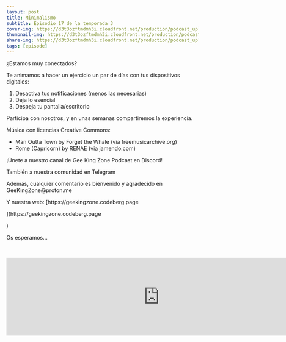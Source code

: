 ```yaml
---
layout: post
title: Minimalismo
subtitle: Episodio 17 de la temporada 3
cover-img: https://d3t3ozftmdmh3i.cloudfront.net/production/podcast_uploaded_nologo/14743809/14743809-1619370377976-ce118b9b0f9a8.jpg
thumbnail-img: https://d3t3ozftmdmh3i.cloudfront.net/production/podcast_uploaded_nologo/14743809/14743809-1619370377976-ce118b9b0f9a8.jpg
share-img: https://d3t3ozftmdmh3i.cloudfront.net/production/podcast_uploaded_nologo/14743809/14743809-1619370377976-ce118b9b0f9a8.jpg
tags: [episode]
---
```


<p>¿Estamos muy conectados?</p>
<p>Te animamos a hacer un ejercicio un par de días con tus dispositivos digitales:</p>
<ol>
 <li>Desactiva tus notificaciones (menos las necesarias)</li>
 <li>Deja lo esencial</li>
  <li>Despeja tu pantalla/escritorio</li>
</ol>
<p>Participa con nosotros, y en unas semanas compartiremos la experiencia.</p>
<p>Música con licencias Creative Commons:</p>
<ul>
  <li>Man Outta Town by Forget the Whale (via freemusicarchive.org)</li>
  <li>Rome (Capricorn) by RENAE (via jamendo.com)</li>
</ul>
<p>¡Únete a nuestro canal de Gee King Zone Podcast en Discord!</p>
<p>También a nuestra comunidad en Telegram</p>
<p>Además, cualquier comentario es bienvenido y agradecido en GeeKingZone@proton.me</p>
<p>Y nuestra web: [https://geekingzone.codeberg.page</p>](https://geekingzone.codeberg.page</p>)
<p>Os esperamos...</p>
<p><br /></p>
<iframe src='https://podcasters.spotify.com/pod/show/geekingzone/embed/episodes/Minimalismo-e1pjhnv' height='204px' width='800px' frameborder='0' scrolling='no'></iframe>